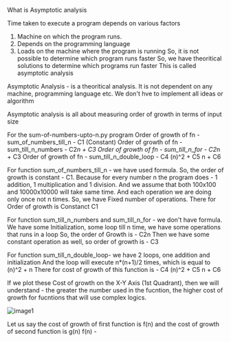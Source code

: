 
What is Asymptotic analysis

Time taken to execute a program depends on various factors
1. Machine on which the program runs.
2. Depends on the programming language
3. Loads on the machine where the program is running
So, it is not possible to determine which program runs faster
So, we have theoritical solutions to determine which programs run faster
This is called asymptotic analysis

Asymptotic Analysis - is a theoritical analysis. 
It is not dependent on any machine, programming language etc.
We don't hve to implement all ideas or algorithm

Asymptotic analysis is all about measuring order of growth in terms of input size


 
For the sum-of-numbers-upto-n.py program 
Order of growth of fn - sum_of_numbers_till_n   - C1 (Constant)
Order of growth of fn - sum_till_n_numbers      - C2*n + C3
Order of growth of fn - sum_till_n_for          - C2*n + C3
Order of growth of fn - sum_till_n_double_loop  - C4 (n)^2 + C5 n + C6


 
For function sum_of_numbers_till_n - we have used formula.
So, the order of growth is constant - C1.
Because for every number n the program does - 1 addition, 1 multiplication and 1 division.
And we assume that both 100x100 and 10000x10000 will take same time.
And each operation we are doing only once not n times. So, we have Fixed number of operations.
There for Order of growth is Constanct C1


 
For function sum_till_n_numbers and  sum_till_n_for - we don't have formula.
We have some Initialization, some loop till n time, we have some operations that runs in a loop
So, the order of Growth is - C2n
Then we have some constant operation as well, so order of growth is - C3


 
For function sum_till_n_double_loop-
we have 2 loops, one addition and initialization
And the loop will execute n*(n+1)/2 times, which is equal to (n)^2 + n 
There for cost of growth of this function is - C4 (n)^2 + C5 n + C6


 
If we plot these Cost of growth on the X-Y Axis (1st Quadrant), then we will understand - 
the greater the number used in the fucntion, the higher cost of growth for fucntions that will use complex logics.

![image1](https://user-images.githubusercontent.com/74963600/201461070-9578e7ab-3190-461f-98a1-359cf3d71685.jpg)

Let us say the cost of growth of first function is f(n) and the cost of growth of second function is g(n)
f(n) - 


